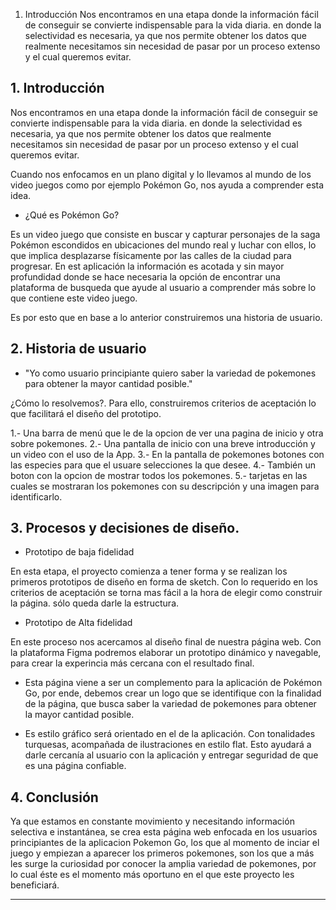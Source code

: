 1. Introducción
Nos encontramos en una etapa donde la información fácil de conseguir se convierte indispensable para la vida diaria. en donde la selectividad es necesaria, ya que nos permite obtener los datos que realmente necesitamos sin necesidad de pasar por un proceso extenso y el cual queremos evitar.


## 1. Introducción 

Nos encontramos en una etapa donde la información fácil de conseguir se convierte indispensable para la vida diaria. en donde la selectividad es necesaria, ya que nos permite obtener los datos que realmente necesitamos sin necesidad de pasar por un proceso extenso y el cual queremos evitar.

Cuando nos enfocamos en un plano digital y lo llevamos al mundo de los video juegos como por ejemplo Pokémon Go, nos ayuda a comprender esta idea.

* ¿Qué es Pokémon Go?

Es un video juego que consiste en buscar y capturar personajes de la saga Pokémon escondidos en ubicaciones del mundo real y luchar con ellos, lo que implica desplazarse físicamente por las calles de la ciudad para progresar. En est aplicación la información es acotada y sin mayor profundidad donde se hace necesaria la opción de encontrar una plataforma de busqueda que ayude al usuario a comprender más sobre lo que contiene este video juego.

Es por esto que en base a lo anterior construiremos una historia de usuario.

## 2. Historia de usuario 

 * "Yo como usuario principiante quiero saber la variedad de pokemones para obtener la mayor cantidad posible."

¿Cómo lo resolvemos?. Para ello, construiremos criterios de aceptación lo que facilitará el diseño del prototipo.

1.- Una barra de menú que le de la opcion de ver una pagina de inicio y otra sobre pokemones.
2.- Una pantalla de inicio con una breve introducción y un video con el uso de la App.
3.- En la pantalla de pokemones botones con las especies para que el usuare selecciones la que desee.
4.- También un boton con la opcion de mostrar todos los pokemones.
5.- tarjetas en las cuales se mostraran los pokemones con su descripción y una imagen para identificarlo.


## 3. Procesos y decisiones de diseño.


* Prototipo de baja fidelidad

En esta etapa, el proyecto comienza a tener forma y se realizan los primeros prototipos de diseño en forma de sketch.
Con lo requerido en los criterios de aceptación se torna mas fácil a la hora de elegir como construir la página. sólo queda darle la estructura.






* Prototipo de Alta fidelidad

En este proceso nos acercamos al diseño final de nuestra página web. Con la plataforma Figma podremos elaborar un prototipo dinámico y navegable, para crear la experincia más cercana con el resultado final.

- Esta página viene a ser un complemento para la aplicación de Pokémon Go, por ende, debemos crear un logo que se identifique con la finalidad de la página, que busca saber la variedad de pokemones para obtener la mayor cantidad posible.

- Es estilo gráfico será orientado en el de la aplicación. Con tonalidades turquesas, acompañada de ilustraciones en estilo flat. Esto ayudará a darle cercanía al usuario con la aplicación y entregar seguridad de que es una página confiable. 





## 4. Conclusión

Ya que estamos en constante movimiento y necesitando información selectiva e instantánea, se crea esta página web enfocada en los usuarios principiantes de la aplicacion Pokemon Go, los que al momento de inciar el juego y empiezan a aparecer los primeros pokemones, son los que a más les surge la curiosidad por conocer la amplia variedad de pokemones, por lo cual éste es el momento más oportuno en el que este proyecto les beneficiará.



***
